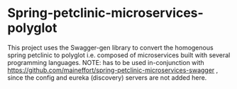# Spring-petclinic-microservices-polyglot
This project uses the Swagger-gen library to convert the homogenous spring petclinic to polyglot i.e. composed of microservices 
built with several programming languages.
NOTE: has to be used in-conjunction with https://github.com/maineffort/spring-petclinic-microservices-swagger , since the config and eureka (discovery) servers are not added here.

